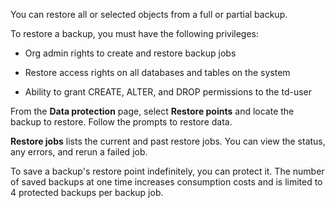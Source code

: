 You can restore all or selected objects from a full or partial backup.

To restore a backup, you must have the following privileges:

-   Org admin rights to create and restore backup jobs


-   Restore access rights on all databases and tables on the system


-   Ability to grant CREATE, ALTER, and DROP permissions to the td-user


From the **Data protection** page, select **Restore points** and locate the backup to restore. Follow the prompts to restore data.

**Restore jobs** lists the current and past restore jobs. You can view the status, any errors, and rerun a failed job.

To save a backup's restore point indefinitely, you can protect it. The number of saved backups at one time increases consumption costs and is limited to 4 protected backups per backup job.

